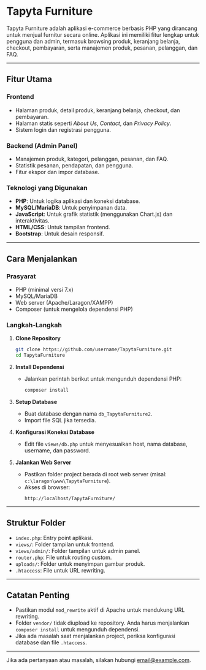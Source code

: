 # Tapyta Furniture

Tapyta Furniture adalah aplikasi e-commerce berbasis PHP yang dirancang untuk menjual furnitur secara online. Aplikasi ini memiliki fitur lengkap untuk pengguna dan admin, termasuk browsing produk, keranjang belanja, checkout, pembayaran, serta manajemen produk, pesanan, pelanggan, dan FAQ.

---

## Fitur Utama

### Frontend

- Halaman produk, detail produk, keranjang belanja, checkout, dan pembayaran.
- Halaman statis seperti _About Us_, _Contact_, dan _Privacy Policy_.
- Sistem login dan registrasi pengguna.

### Backend (Admin Panel)

- Manajemen produk, kategori, pelanggan, pesanan, dan FAQ.
- Statistik pesanan, pendapatan, dan pengguna.
- Fitur ekspor dan impor database.

### Teknologi yang Digunakan

- **PHP**: Untuk logika aplikasi dan koneksi database.
- **MySQL/MariaDB**: Untuk penyimpanan data.
- **JavaScript**: Untuk grafik statistik (menggunakan Chart.js) dan interaktivitas.
- **HTML/CSS**: Untuk tampilan frontend.
- **Bootstrap**: Untuk desain responsif.

---

## Cara Menjalankan

### Prasyarat

- PHP (minimal versi 7.x)
- MySQL/MariaDB
- Web server (Apache/Laragon/XAMPP)
- Composer (untuk mengelola dependensi PHP)

### Langkah-Langkah

1. **Clone Repository**

   ```bash
   git clone https://github.com/username/TapytaFurniture.git
   cd TapytaFurniture
   ```

2. **Install Dependensi**

   - Jalankan perintah berikut untuk mengunduh dependensi PHP:
     ```bash
     composer install
     ```

3. **Setup Database**

   - Buat database dengan nama `db_TapytaFurniture2`.
   - Import file SQL jika tersedia.

4. **Konfigurasi Koneksi Database**

   - Edit file `views/db.php` untuk menyesuaikan host, nama database, username, dan password.

5. **Jalankan Web Server**
   - Pastikan folder project berada di root web server (misal: `c:\laragon\www\TapytaFurniture`).
   - Akses di browser:
     ```
     http://localhost/TapytaFurniture/
     ```

---

## Struktur Folder

- `index.php`: Entry point aplikasi.
- `views/`: Folder tampilan untuk frontend.
- `views/admin/`: Folder tampilan untuk admin panel.
- `router.php`: File untuk routing custom.
- `uploads/`: Folder untuk menyimpan gambar produk.
- `.htaccess`: File untuk URL rewriting.

---

## Catatan Penting

- Pastikan modul `mod_rewrite` aktif di Apache untuk mendukung URL rewriting.
- Folder `vendor/` tidak diupload ke repository. Anda harus menjalankan `composer install` untuk mengunduh dependensi.
- Jika ada masalah saat menjalankan project, periksa konfigurasi database dan file `.htaccess`.

---

Jika ada pertanyaan atau masalah, silakan hubungi [email@example.com](mailto:email@example.com).
